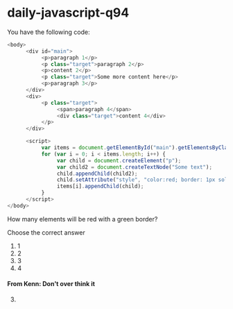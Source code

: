 # daily-javascript-q94

You have the following code:

```javascript
<body> 
      <div id="main"> 
           <p>paragraph 1</p> 
           <p class="target">paragraph 2</p> 
           <p>content 2</p> 
           <p class="target">Some more content here</p> 
           <p>paragraph 3</p> 
      </div> 
      <div> 
           <p class="target"> 
                <span>paragraph 4</span> 
                <div class="target">content 4</div> 
           </p> 
      </div> 

      <script> 
           var items = document.getElementById("main").getElementsByClassName("target"); 
           for (var i = 0; i < items.length; i++) { 
                var child = document.createElement("p"); 
                var child2 = document.createTextNode("Some text"); 
                child.appendChild(child2); 
                child.setAttribute("style", "color:red; border: 1px solid green;"); 
                items[i].appendChild(child); 
           } 
      </script> 
</body> 
```

How many elements will be red with a green border?

Choose the correct answer

1) 1
2) 2
3) 3
4) 4

#### From Kenn: Don't over think it

3.
